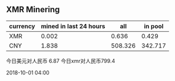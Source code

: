 ## XMR Minering

|currency|mined in last 24 hours|all|in pool|
|---|---|---|---|
|XMR|0.002|0.636|0.429|
|CNY|1.838|508.326|342.717|

今日美元对人民币 6.87	今日xmr对人民币799.4


2018-10-01 04:00
